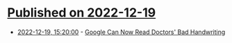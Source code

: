 # [Published on 2022-12-19](index.md)

* [2022-12-19, 15:20:00](https://tech.slashdot.org/story/22/12/19/1329224/google-can-now-read-doctors-bad-handwriting?utm_source=rss1.0mainlinkanon&utm_medium=feed) - [Google Can Now Read Doctors' Bad Handwriting](https://tech.slashdot.org/story/22/12/19/1329224/google-can-now-read-doctors-bad-handwriting?utm_source=rss1.0mainlinkanon&utm_medium=feed)
